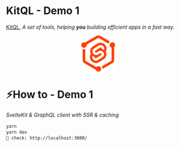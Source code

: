 # KitQL - Demo 1

[KitQL](https://github.com/jycouet/kitql#kitql), _A set of tools, helping **you** building efficient apps in a fast way._

<p align="center">
  <img src="../../logo.svg" width="100" />
</p>

# ⚡How to - Demo 1

_SvelteKit & GraphQL client with SSR & caching_

```
yarn
yarn dev
🥳 check: http://localhost:3000/
```
